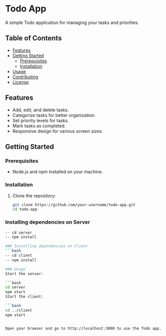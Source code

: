 # Todo App

A simple Todo application for managing your tasks and priorities.

## Table of Contents

- [Features](#features)
- [Getting Started](#getting-started)
  - [Prerequisites](#prerequisites)
  - [Installation](#installation)
- [Usage](#usage)
- [Contributing](#contributing)
- [License](#license)

## Features

- Add, edit, and delete tasks.
- Categorize tasks for better organization.
- Set priority levels for tasks.
- Mark tasks as completed.
- Responsive design for various screen sizes.

## Getting Started

### Prerequisites

- Node.js and npm installed on your machine.

### Installation

1. Clone the repository:

   ```bash
   git clone https://github.com/your-username/todo-app.git
   cd todo-app

   
### Installing dependencies on Server
```bash
-- cd server
-- npm install

### Installing dependencies on Client
```bash
-- cd client
-- npm install

### Usage
Start the server:

```bash
cd server
npm start
Start the client:

```bash
cd ../client
npm start


Open your browser and go to http://localhost:3000 to use the Todo app.
